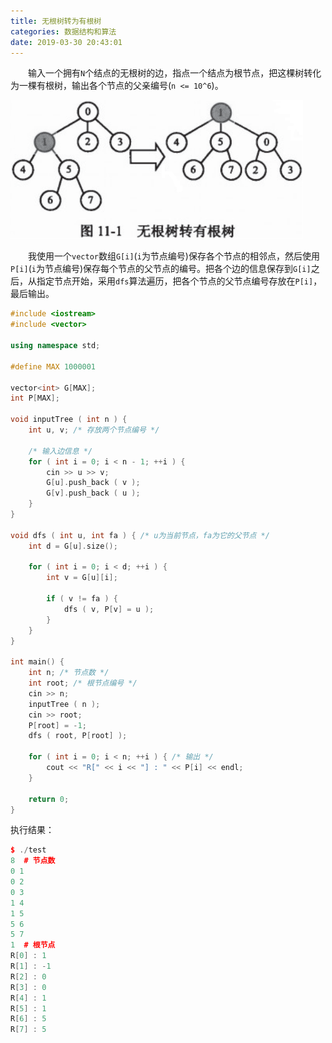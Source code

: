 ```yaml
---
title: 无根树转为有根树
categories: 数据结构和算法
date: 2019-03-30 20:43:01
---
```

&emsp;&emsp;输入一个拥有`N`个结点的无根树的边，指点一个结点为根节点，把这棵树转化为一棵有根树，输出各个节点的父亲编号(`n <= 10^6`)。<!--more-->

<img src="./无根树转为有根树/1.png" height="222" width="468">

&emsp;&emsp;我使用一个`vector`数组`G[i]`(`i`为节点编号)保存各个节点的相邻点，然后使用`P[i]`(`i`为节点编号)保存每个节点的父节点的编号。把各个边的信息保存到`G[i]`之后，从指定节点开始，采用`dfs`算法遍历，把各个节点的父节点编号存放在`P[i]`，最后输出。

``` cpp
#include <iostream>
#include <vector>

using namespace std;

#define MAX 1000001

vector<int> G[MAX];
int P[MAX];

void inputTree ( int n ) {
    int u, v; /* 存放两个节点编号 */

    /* 输入边信息 */
    for ( int i = 0; i < n - 1; ++i ) {
        cin >> u >> v;
        G[u].push_back ( v );
        G[v].push_back ( u );
    }
}

void dfs ( int u, int fa ) { /* u为当前节点，fa为它的父节点 */
    int d = G[u].size();

    for ( int i = 0; i < d; ++i ) {
        int v = G[u][i];

        if ( v != fa ) {
            dfs ( v, P[v] = u );
        }
    }
}

int main() {
    int n; /* 节点数 */
    int root; /* 根节点编号 */
    cin >> n;
    inputTree ( n );
    cin >> root;
    P[root] = -1;
    dfs ( root, P[root] );

    for ( int i = 0; i < n; ++i ) { /* 输出 */
        cout << "R[" << i << "] : " << P[i] << endl;
    }

    return 0;
}
```

执行结果：

``` cpp
$ ./test
8  # 节点数
0 1
0 2
0 3
1 4
1 5
5 6
5 7
1  # 根节点
R[0] : 1
R[1] : -1
R[2] : 0
R[3] : 0
R[4] : 1
R[5] : 1
R[6] : 5
R[7] : 5
```